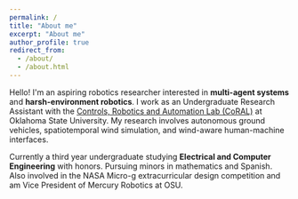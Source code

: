 ```yaml
---
permalink: /
title: "About me"
excerpt: "About me"
author_profile: true
redirect_from: 
  - /about/
  - /about.html
---
```


Hello! I'm an aspiring robotics researcher interested in **multi-agent systems** and **harsh-environment robotics**. I work as an Undergraduate Research Assistant with the [Controls, Robotics and Automation Lab (CoRAL)](https://sites.google.com/view/osu-coral/home") at Oklahoma State University. My research involves autonomous ground vehicles, spatiotemporal wind simulation, and wind-aware human-machine interfaces.

Currently a third year undergraduate studying **Electrical and Computer Engineering** with honors. Pursuing minors in mathematics and Spanish. Also involved in the NASA Micro-g extracurricular design competition and am Vice President of Mercury Robotics at OSU.
